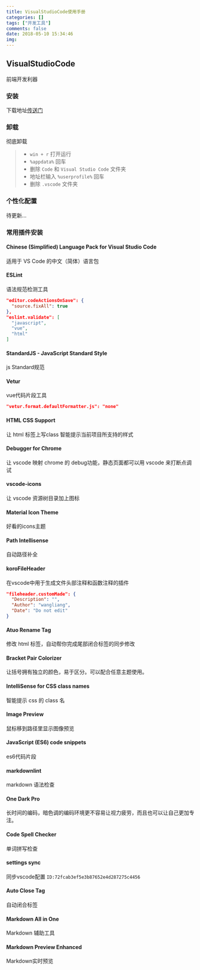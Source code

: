 ```yaml
---
title: VisualStudioCode使用手册
categories: []
tags: ["开发工具"]
comments: false
date: 2018-05-10 15:34:46
img:
---
```

## VisualStudioCode

前端开发利器

### 安装

下载地址[传送门](https://code.visualstudio.com/)

### 卸载

彻底卸载

> - `win + r` 打开运行
> - `%appdata%` 回车
> - 删除 `Code` 和 `Visual Studio Code` 文件夹
> - 地址栏输入 `%userprofile%` 回车
> - 删除 `.vscode` 文件夹

### 个性化配置

待更新...

### 常用插件安装

#### Chinese (Simplified) Language Pack for Visual Studio Code

适用于 VS Code 的中文（简体）语言包

#### ESLint

语法规范检测工具

``` json
"editor.codeActionsOnSave": {
  "source.fixAll": true
},
"eslint.validate": [
  "javascript",
  "vue",
  "html"
]
```

#### StandardJS - JavaScript Standard Style

js Standard规范

#### Vetur

vue代码片段工具

``` json
"vetur.format.defaultFormatter.js": "none"
```

#### HTML CSS Support

让 html 标签上写class 智能提示当前项目所支持的样式

#### Debugger for Chrome

让 vscode 映射 chrome 的 debug功能，静态页面都可以用 vscode 来打断点调试

#### vscode-icons

让 vscode 资源树目录加上图标

#### Material Icon Theme

好看的icons主题

#### Path Intellisense

自动路径补全

#### koroFileHeader

在vscode中用于生成文件头部注释和函数注释的插件

``` json
"fileheader.customMade": {
  "Description": "",
  "Author": "wangliang",
  "Date": "Do not edit"
}
```

#### Atuo Rename Tag

修改 html 标签，自动帮你完成尾部闭合标签的同步修改

#### Bracket Pair Colorizer

让括号拥有独立的颜色，易于区分。可以配合任意主题使用。

#### IntelliSense for CSS class names

智能提示 css 的 class 名

#### Image Preview

鼠标移到路径里显示图像预览

#### JavaScript (ES6) code snippets

es6代码片段

#### markdownlint

markdown 语法检查

#### One Dark Pro

长时间的编码，暗色调的编码环境更不容易让视力疲劳，而且也可以让自己更加专注。

#### Code Spell Checker

单词拼写检查

#### settings sync

同步vscode配置 `ID:72fcab3ef5e3b87652e4d287275c4456`

#### Auto Close Tag

自动闭合标签

#### Markdown All in One

Markdown 辅助工具

#### Markdown Preview Enhanced

Markdown实时预览
